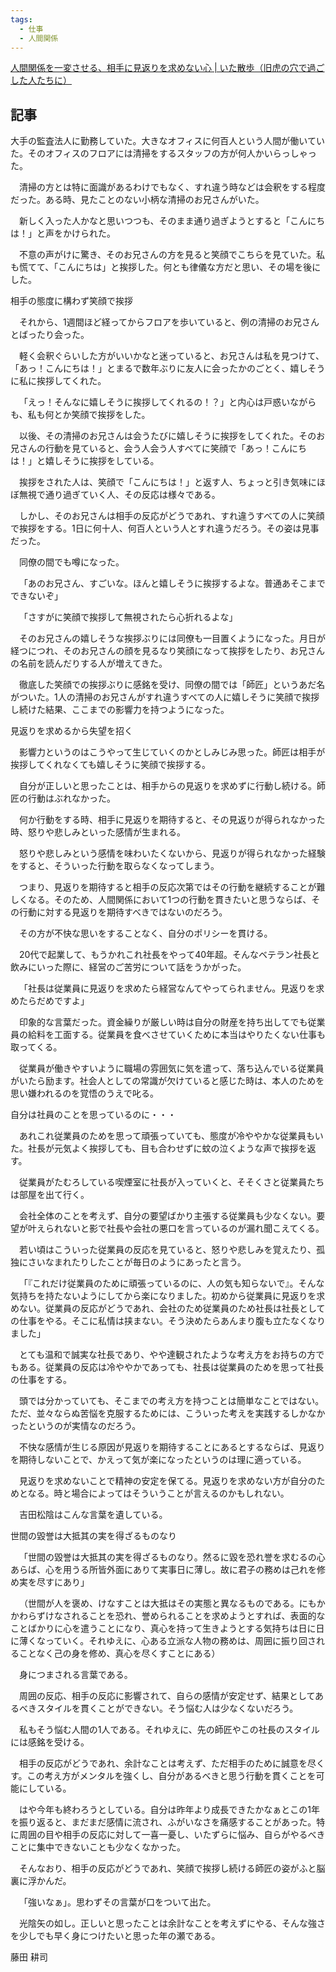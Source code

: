 ```yaml
---
tags:
  - 仕事
  - 人間関係
---
```

[人間関係を一変させる、相手に見返りを求めない心 | いた散歩（旧虎の穴で過ごした人たちに）](https://ameblo.jp/abcd5963dcba/entry-12482000658.html)

## 記事
大手の監査法人に勤務していた。大きなオフィスに何百人という人間が働いていた。そのオフィスのフロアには清掃をするスタッフの方が何人かいらっしゃった。

 清掃の方とは特に面識があるわけでもなく、すれ違う時などは会釈をする程度だった。ある時、見たことのない小柄な清掃のお兄さんがいた。

 新しく入った人かなと思いつつも、そのまま通り過ぎようとすると「こんにちは！」と声をかけられた。

 不意の声がけに驚き、そのお兄さんの方を見ると笑顔でこちらを見ていた。私も慌てて、「こんにちは」と挨拶した。何とも律儀な方だと思い、その場を後にした。

相手の態度に構わず笑顔で挨拶

 それから、1週間ほど経ってからフロアを歩いていると、例の清掃のお兄さんとばったり会った。

 軽く会釈ぐらいした方がいいかなと迷っていると、お兄さんは私を見つけて、「あっ！こんにちは！」とまるで数年ぶりに友人に会ったかのごとく、嬉しそうに私に挨拶してくれた。

 「えっ！そんなに嬉しそうに挨拶してくれるの！？」と内心は戸惑いながらも、私も何とか笑顔で挨拶をした。

 以後、その清掃のお兄さんは会うたびに嬉しそうに挨拶をしてくれた。そのお兄さんの行動を見ていると、会う人会う人すべてに笑顔で「あっ！こんにちは！」と嬉しそうに挨拶をしている。

 挨拶をされた人は、笑顔で「こんにちは！」と返す人、ちょっと引き気味にほぼ無視で通り過ぎていく人、その反応は様々である。

 しかし、そのお兄さんは相手の反応がどうであれ、すれ違うすべての人に笑顔で挨拶をする。1日に何十人、何百人という人とすれ違うだろう。その姿は見事だった。

 同僚の間でも噂になった。

 「あのお兄さん、すごいな。ほんと嬉しそうに挨拶するよな。普通あそこまでできないぞ」

 「さすがに笑顔で挨拶して無視されたら心折れるよな」

 そのお兄さんの嬉しそうな挨拶ぶりには同僚も一目置くようになった。月日が経つにつれ、そのお兄さんの顔を見るなり笑顔になって挨拶をしたり、お兄さんの名前を読んだりする人が増えてきた。

 徹底した笑顔での挨拶ぶりに感銘を受け、同僚の間では「師匠」というあだ名がついた。1人の清掃のお兄さんがすれ違うすべての人に嬉しそうに笑顔で挨拶し続けた結果、ここまでの影響力を持つようになった。

見返りを求めるから失望を招く

 影響力というのはこうやって生じていくのかとしみじみ思った。師匠は相手が挨拶してくれなくても嬉しそうに笑顔で挨拶する。

 自分が正しいと思ったことは、相手からの見返りを求めずに行動し続ける。師匠の行動はぶれなかった。

 何か行動をする時、相手に見返りを期待すると、その見返りが得られなかった時、怒りや悲しみといった感情が生まれる。

 怒りや悲しみという感情を味わいたくないから、見返りが得られなかった経験をすると、そういった行動を取らなくなってしまう。

 つまり、見返りを期待すると相手の反応次第ではその行動を継続することが難しくなる。そのため、人間関係において1つの行動を貫きたいと思うならば、その行動に対する見返りを期待すべきではないのだろう。

 その方が不快な思いをすることなく、自分のポリシーを貫ける。

 20代で起業して、もうかれこれ社長をやって40年超。そんなベテラン社長と飲みにいった際に、経営のご苦労について話をうかがった。

 「社長は従業員に見返りを求めたら経営なんてやってられません。見返りを求めたらだめですよ」

 印象的な言葉だった。資金繰りが厳しい時は自分の財産を持ち出してでも従業員の給料を工面する。従業員を食べさせていくために本当はやりたくない仕事も取ってくる。

 従業員が働きやすいように職場の雰囲気に気を遣って、落ち込んでいる従業員がいたら励ます。社会人としての常識が欠けていると感じた時は、本人のためを思い嫌われるのを覚悟のうえで叱る。

自分は社員のことを思っているのに・・・

 あれこれ従業員のためを思って頑張っていても、態度が冷ややかな従業員もいた。社長が元気よく挨拶しても、目も合わせずに蚊の泣くような声で挨拶を返す。

 従業員がたむろしている喫煙室に社長が入っていくと、そそくさと従業員たちは部屋を出て行く。

 会社全体のことを考えず、自分の要望ばかり主張する従業員も少なくない。要望が叶えられないと影で社長や会社の悪口を言っているのが漏れ聞こえてくる。

 若い頃はこういった従業員の反応を見ていると、怒りや悲しみを覚えたり、孤独にさいなまれたりしたことが毎日のようにあったと言う。

 「『これだけ従業員のために頑張っているのに、人の気も知らないで』。そんな気持ちを持たないようにしてから楽になりました。初めから従業員に見返りを求めない。従業員の反応がどうであれ、会社のため従業員のため社長は社長としての仕事をやる。そこに私情は挟まない。そう決めたらあんまり腹も立たなくなりました」

 とても温和で誠実な社長であり、やや達観されたような考え方をお持ちの方でもある。従業員の反応は冷ややかであっても、社長は従業員のためを思って社長の仕事をする。

 頭では分かっていても、そこまでの考え方を持つことは簡単なことではない。ただ、並々ならぬ苦悩を克服するためには、こういった考えを実践するしかなかったというのが実情なのだろう。

 不快な感情が生じる原因が見返りを期待することにあるとするならば、見返りを期待しないことで、かえって気が楽になったというのは理に適っている。

 見返りを求めないことで精神の安定を保てる。見返りを求めない方が自分のためとなる。時と場合によってはそういうことが言えるのかもしれない。

 吉田松陰はこんな言葉を遺している。

世間の毀誉は大抵其の実を得ざるものなり

 「世間の毀誉は大抵其の実を得ざるものなり。然るに毀を恐れ誉を求むるの心あらば、心を用うる所皆外面にありて実事日に薄し。故に君子の務めは己れを修め実を尽すにあり」

 （世間が人を褒め、けなすことは大抵はその実態と異なるものである。にもかかわらずけなされることを恐れ、誉められることを求めようとすれば、表面的なことばかりに心を遣うことになり、真心を持って生きようとする気持ちは日に日に薄くなっていく。それゆえに、心ある立派な人物の務めは、周囲に振り回されることなく己の身を修め、真心を尽くすことにある）

 身につまされる言葉である。

 周囲の反応、相手の反応に影響されて、自らの感情が安定せず、結果としてあるべきスタイルを貫くことができない。そう悩む人は少なくないだろう。

 私もそう悩む人間の1人である。それゆえに、先の師匠やこの社長のスタイルには感銘を受ける。

 相手の反応がどうであれ、余計なことは考えず、ただ相手のために誠意を尽くす。この考え方がメンタルを強くし、自分があるべきと思う行動を貫くことを可能にしている。

 はや今年も終わろうとしている。自分は昨年より成長できたかなぁとこの1年を振り返ると、まだまだ感情に流され、ふがいなさを痛感することがあった。特に周囲の目や相手の反応に対して一喜一憂し、いたずらに悩み、自らがやるべきことに集中できないことも少なくなかった。

 そんなおり、相手の反応がどうであれ、笑顔で挨拶し続ける師匠の姿がふと脳裏に浮かんだ。

 「強いなぁ」。思わずその言葉が口をついて出た。

 光陰矢の如し。正しいと思ったことは余計なことを考えずにやる、そんな強さを少しでも早く身につけたいと思った年の瀬である。

藤田 耕司
